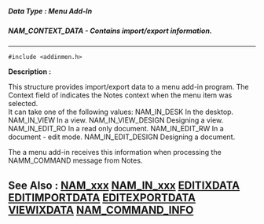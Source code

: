 ##### Data Type : Menu Add-In
##### NAM_CONTEXT_DATA - Contains import/export information.
---
```
#include <addinmen.h>
```
**Description :**

This structure provides import/export data to a menu add-in program.  The 
Context field of indicates the Notes context when the menu item was selected.  
It can take one of the following values:
     NAM_IN_DESK                        In the desktop.
     NAM_IN_VIEW                         In a view.
     NAM_IN_VIEW_DESIGN     Designing a view.
     NAM_IN_EDIT_RO                In a read only document.
     NAM_IN_EDIT_RW               In a document - edit mode.
     NAM_IN_EDIT_DESIGN      Designing a document.

The a menu add-in receives this information when processing the NAMM_COMMAND 
message from Notes.


**See Also :**
[NAM_xxx](/reference/Symb/NAM_xxx)
[NAM_IN_xxx](/reference/Symb/NAM_IN_xxx)
[EDITIXDATA](/reference/Data/EDITIXDATA)
[EDITIMPORTDATA](/reference/Data/EDITIMPORTDATA)
[EDITEXPORTDATA](/reference/Data/EDITEXPORTDATA)
[VIEWIXDATA](/reference/Data/VIEWIXDATA)
[NAM_COMMAND_INFO](/reference/Data/NAM_COMMAND_INFO)
---
